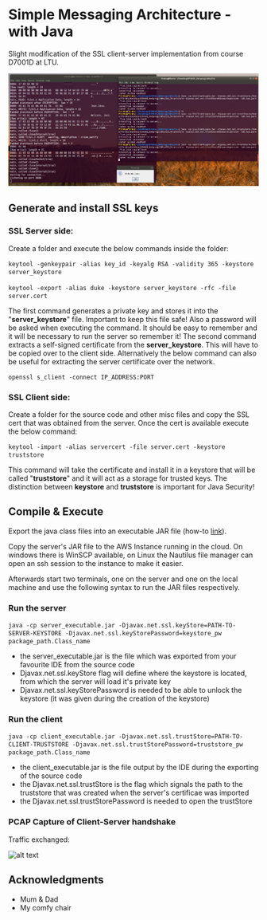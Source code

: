 # Simple Messaging Architecture - with Java

Slight modification of the SSL client-server implementation from course D7001D at LTU. 

![alt text](https://github.com/florianakos/custom-ssl-clientserver-lab2part5/raw/master/success.png  "Success")


## Generate and install SSL keys

### SSL Server side: 

Create a folder and execute the below commands inside the folder:
```
keytool -genkeypair -alias key_id -keyalg RSA -validity 365 -keystore server_keystore

keytool -export -alias duke -keystore server_keystore -rfc -file server.cert
```
The first command generates a private key and stores it into the "**server_keystore**" file. Important to keep this file safe! Also a password will be asked when executing the command. It should be easy to remember and it will be necessary to run the server so remember it!
The second command extracts a self-signed certificate from the **server_keystore**. This will have to be copied over to the client side.
Alternatively the below command can also be useful for extracting the server certificate over the network.
```
openssl s_client -connect IP_ADDRESS:PORT
```

### SSL Client side:

Create a folder for the source code and other misc files and copy the SSL cert that was obtained from the server. Once the cert is available execute the below command:
```
keytool -import -alias servercert -file server.cert -keystore truststore
```
This command will take the certificate and install it in a keystore that will be called "**truststore**" and it will act as a storage for trusted keys. The distinction between **keystore** and **truststore** is important for Java Security!


## Compile & Execute

Export the java class files into an executable JAR file (how-to [link](https://www.pegaxchange.com/2018/01/11/export-a-java-project-in-eclipse-neon/)).

Copy the server's JAR file to the AWS Instance running in the cloud. On windows there is WinSCP available, on Linux the Nautilus file manager can open an ssh session to the instance to make it easier.

Afterwards start two terminals, one on the server and one on the local machine and use the following syntax to run the JAR files respectively.

### Run the server
```
java -cp server_executable.jar -Djavax.net.ssl.keyStore=PATH-TO-SERVER-KEYSTORE -Djavax.net.ssl.keyStorePassword=keystore_pw package_path.Class_name
```
- the server_executable.jar is the file which was exported from your favourite IDE from the source code
- Djavax.net.ssl.keyStore flag will define where the keystore is located, from which the server will load it's private key
- Djavax.net.ssl.keyStorePassword is needed to be able to unlock the keystore (it was given during the creation of the keystore)

### Run the client
```
java -cp client_executable.jar -Djavax.net.ssl.trustStore=PATH-TO-CLIENT-TRUSTSTORE -Djavax.net.ssl.trustStorePassword=truststore_pw  package_path.Class_name
```
- the client_executable.jar is the file output by the IDE during the exporting of the source code
- the Djavax.net.ssl.trustStore is the flag which signals the path to the truststore that was created when the server's certificae was imported
- the Djavax.net.ssl.trustStorePassword is needed to open the trustStore


### PCAP Capture of Client-Server handshake

Traffic exchanged:

![alt text]("Capture")


## Acknowledgments

* Mum & Dad
* My comfy chair